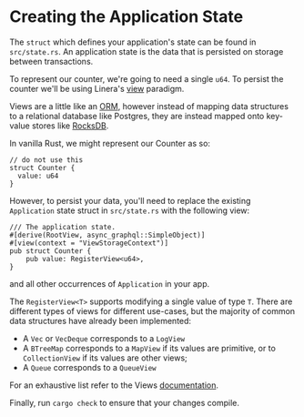 # Creating the Application State

The `struct` which defines your application's state can be found in
`src/state.rs`. An application state is the data that is persisted on storage
between transactions.

To represent our counter, we're going to need a single `u64`. To persist the
counter we'll be using Linera's [view](../advanced_topics/views.md) paradigm.

Views are a little like an
[ORM](https://en.wikipedia.org/wiki/Object%E2%80%93relational_mapping), however
instead of mapping data structures to a relational database like Postgres, they
are instead mapped onto key-value stores like [RocksDB](https://rocksdb.org/).

In vanilla Rust, we might represent our Counter as so:

```terminal
// do not use this
struct Counter {
  value: u64
}
```

However, to persist your data, you'll need to replace the existing `Application`
state struct in `src/state.rs` with the following view:

```terminal
/// The application state.
#[derive(RootView, async_graphql::SimpleObject)]
#[view(context = "ViewStorageContext")]
pub struct Counter {
    pub value: RegisterView<u64>,
}
```

and all other occurrences of `Application` in your app.

The `RegisterView<T>` supports modifying a single value of type `T`. There are
different types of views for different use-cases, but the majority of common
data structures have already been implemented:

- A `Vec` or `VecDeque` corresponds to a `LogView`
- A `BTreeMap` corresponds to a `MapView` if its values are primitive, or to
  `CollectionView` if its values are other views;
- A `Queue` corresponds to a `QueueView`

For an exhaustive list refer to the Views
[documentation](en_US/developers/advanced_topics/views.md).

Finally, run `cargo check` to ensure that your changes compile.
